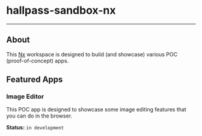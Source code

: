 # hallpass-sandbox-nx

---

## About

This [Nx](https://nx.dev) workspace is designed to build (and showcase) various POC (proof-of-concept) apps.  

## Featured Apps

### Image Editor

This POC app is designed to showcase some image editing features that you can do in the browser.

**Status:** `in development`

